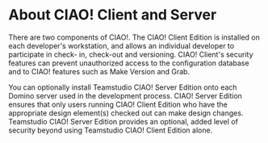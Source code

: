 # About CIAO! Client and Server

There are two components of CIAO!. The CIAO! Client Edition is installed on each developer's workstation, and allows an individual developer to participate in check- in, check-out and versioning. CIAO! Client's security features can prevent unauthorized access to the configuration database and to CIAO! features such as Make Version and Grab.

You can optionally install Teamstudio CIAO! Server Edition onto each Domino server used in the development process. CIAO! Server Edition ensures that only users running CIAO! Client Edition who have the appropriate design element(s) checked out can make design changes. Teamstudio CIAO! Server Edition provides an optional, added level of security beyond using Teamstudio CIAO! Client Edition alone.